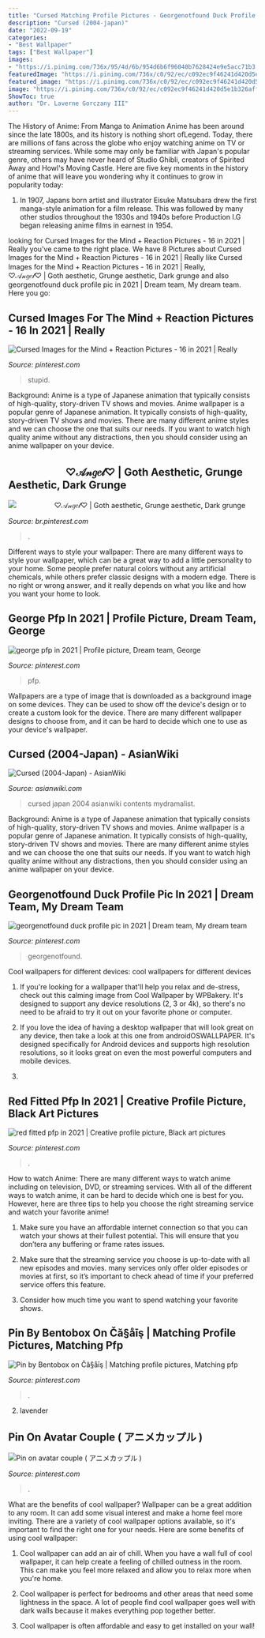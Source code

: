 ```yaml
---
title: "Cursed Matching Profile Pictures - Georgenotfound Duck Profile Pic In 2021"
description: "Cursed (2004-japan)"
date: "2022-09-19"
categories:
- "Best Wallpaper"
tags: ["Best Wallpaper"]
images:
- "https://i.pinimg.com/736x/95/4d/6b/954d6b6f96040b7628424e9e5acc71b3.jpg"
featuredImage: "https://i.pinimg.com/736x/c0/92/ec/c092ec9f46241d420d5e1b326affaf06.jpg"
featured_image: "https://i.pinimg.com/736x/c0/92/ec/c092ec9f46241d420d5e1b326affaf06.jpg"
image: "https://i.pinimg.com/736x/c0/92/ec/c092ec9f46241d420d5e1b326affaf06.jpg"
ShowToc: true
author: "Dr. Laverne Gorczany III"
---
```



The History of Anime: From Manga to Animation
Anime has been around since the late 1800s, and its history is nothing short ofLegend. Today, there are millions of fans across the globe who enjoy watching anime on TV or streaming services. While some may only be familiar with Japan's popular genre, others may have never heard of Studio Ghibli, creators of Spirited Away and Howl's Moving Castle. Here are five key moments in the history of anime that will leave you wondering why it continues to grow in popularity today:
1) In 1907, Japans born artist and illustrator Eisuke Matsubara drew the first manga-style animation for a film release. This was followed by many other studios throughout the 1930s and 1940s before Production I.G began releasing anime films in earnest in 1954.

	

		
looking for Cursed Images for the Mind + Reaction Pictures - 16 in 2021 | Really you've came to the right place. We have 8 Pictures about Cursed Images for the Mind + Reaction Pictures - 16 in 2021 | Really like Cursed Images for the Mind + Reaction Pictures - 16 in 2021 | Really, ᅟᅟᅟᅟᅟᅟ♡𝒜𝓃𝑔𝑒𝓁♡ | Goth aesthetic, Grunge aesthetic, Dark grunge and also georgenotfound duck profile pic in 2021 | Dream team, My dream team. Here you go:
		
    
## Cursed Images For The Mind + Reaction Pictures - 16 In 2021 | Really

<img loading=lazy src="https://i.pinimg.com/736x/92/72/8f/92728faec1c1d9c3792c91d969e25aab.jpg" onerror="this.onerror=null;this.src='https://tse4.mm.bing.net/th?id=OIP.IdXqKegu8TgH3swdA49c9QHaM8&amp;pid=15.1';" alt="Cursed Images for the Mind + Reaction Pictures - 16 in 2021 | Really">

_Source: pinterest.com_

>stupid. 

	

Background: Anime is a type of Japanese animation that typically consists of high-quality, story-driven TV shows and movies.
Anime wallpaper is a popular genre of Japanese animation. It typically consists of high-quality, story-driven TV shows and movies. There are many different anime styles and we can choose the one that suits our needs. If you want to watch high quality anime without any distractions, then you should consider using an anime wallpaper on your device.

    
## ᅟᅟᅟᅟᅟᅟ♡𝒜𝓃𝑔𝑒𝓁♡ | Goth Aesthetic, Grunge Aesthetic, Dark Grunge

<img loading=lazy src="https://i.pinimg.com/736x/d9/73/11/d97311c9de7fa56e3e5d60b43c9c5e84.jpg" onerror="this.onerror=null;this.src='https://tse4.mm.bing.net/th?id=OIP.GJPHzJ_RAYobbBKM2-CdVgHaHL&amp;pid=15.1';" alt="ᅟᅟᅟᅟᅟᅟ♡𝒜𝓃𝑔𝑒𝓁♡ | Goth aesthetic, Grunge aesthetic, Dark grunge">

_Source: br.pinterest.com_

>. 

	

Different ways to style your wallpaper:
There are many different ways to style your wallpaper, which can be a great way to add a little personality to your home. Some people prefer natural colors without any artificial chemicals, while others prefer classic designs with a modern edge. There is no right or wrong answer, and it really depends on what you like and how you want your home to look.

    
## George Pfp In 2021 | Profile Picture, Dream Team, George

<img loading=lazy src="https://i.pinimg.com/736x/bd/f4/ab/bdf4abff3d2346a05f0a3a3f2bdbafb3.jpg" onerror="this.onerror=null;this.src='https://tse4.mm.bing.net/th?id=OIP.VPKKv7V3Av-2SmXxgQBewwHaHa&amp;pid=15.1';" alt="george pfp in 2021 | Profile picture, Dream team, George">

_Source: pinterest.com_

>pfp. 

	

Wallpapers are a type of image that is downloaded as a background image on some devices. They can be used to show off the device's design or to create a custom look for the device. There are many different wallpaper designs to choose from, and it can be hard to decide which one to use as your device's wallpaper.

    
## Cursed (2004-Japan) - AsianWiki

<img loading=lazy src="https://asianwiki.com/images/a/af/Cursed.jpg" onerror="this.onerror=null;this.src='https://tse4.mm.bing.net/th?id=OIP.YtkWYonnlPl0-J5Bu3HgqAAAAA&amp;pid=15.1';" alt="Cursed (2004-Japan) - AsianWiki">

_Source: asianwiki.com_

>cursed japan 2004 asianwiki contents mydramalist. 

	

Background: Anime is a type of Japanese animation that typically consists of high-quality, story-driven TV shows and movies.
Anime wallpaper is a popular genre of Japanese animation. It typically consists of high-quality, story-driven TV shows and movies. There are many different anime styles and we can choose the one that suits our needs. If you want to watch high quality anime without any distractions, then you should consider using an anime wallpaper on your device.

    
## Georgenotfound Duck Profile Pic In 2021 | Dream Team, My Dream Team

<img loading=lazy src="https://i.pinimg.com/736x/95/4d/6b/954d6b6f96040b7628424e9e5acc71b3.jpg" onerror="this.onerror=null;this.src='https://tse2.mm.bing.net/th?id=OIP.SPTQv1HZF8lipm5GC8EdbQHaNU&amp;pid=15.1';" alt="georgenotfound duck profile pic in 2021 | Dream team, My dream team">

_Source: pinterest.com_

>georgenotfound. 

	

Cool wallpapers for different devices:
cool wallpapers for different devices 

1. If you're looking for a wallpaper that'll help you relax and de-stress, check out this calming image from Cool Wallpaper by WPBakery. It's designed to support any device resolutions (2, 3 or 4k), so there's no need to be afraid to try it out on your favorite phone or computer.

2. If you love the idea of having a desktop wallpaper that will look great on any device, then take a look at this one from androidOSWALLPAPER. It's designed specifically for Android devices and supports high resolution resolutions, so it looks great on even the most powerful computers and mobile devices.

3.

    
## Red Fitted Pfp In 2021 | Creative Profile Picture, Black Art Pictures

<img loading=lazy src="https://i.pinimg.com/736x/c0/92/ec/c092ec9f46241d420d5e1b326affaf06.jpg" onerror="this.onerror=null;this.src='https://tse2.mm.bing.net/th?id=OIP.XuRw-eNawLGVAVrJxOxurwHaNK&amp;pid=15.1';" alt="red fitted pfp in 2021 | Creative profile picture, Black art pictures">

_Source: pinterest.com_

>. 

	

How to watch Anime: There are many different ways to watch anime including on television, DVD, or streaming services.
With all of the different ways to watch anime, it can be hard to decide which one is best for you. However, here are three tips to help you choose the right streaming service and watch your favorite anime!
1. Make sure you have an affordable internet connection so that you can watch your shows at their fullest potential. This will ensure that you don’tera any buffering or frame rates issues.

2. Make sure that the streaming service you choose is up-to-date with all new episodes and movies. many services only offer older episodes or movies at first, so it’s important to check ahead of time if your preferred service offers this feature.

3. Consider how much time you want to spend watching your favorite shows.

    
## Pin By Bentobox On Čă§åīş | Matching Profile Pictures, Matching Pfp

<img loading=lazy src="https://i.pinimg.com/736x/fc/3c/94/fc3c944345108e561350cb70a345eb7b.jpg" onerror="this.onerror=null;this.src='https://tse2.mm.bing.net/th?id=OIP.j0O3clQYNh23y0SnhXIxHAHaHa&amp;pid=15.1';" alt="Pin by Bentobox on Čă§åīş | Matching profile pictures, Matching pfp">

_Source: pinterest.com_

>. 

	

2. lavender 

    
## Pin On Avatar Couple ( アニメカップル )

<img loading=lazy src="https://i.pinimg.com/736x/98/ec/b2/98ecb2c95bb9b4512c84ed4968bfcc5e--couple-wallpaper-avatar.jpg" onerror="this.onerror=null;this.src='https://tse2.mm.bing.net/th?id=OIP.5662hBJxOpQJomYRNq3UUAHaNK&amp;pid=15.1';" alt="Pin on avatar couple ( アニメカップル )">

_Source: pinterest.com_

>. 

	

What are the benefits of cool wallpaper?
Wallpaper can be a great addition to any room. It can add some visual interest and make a home feel more inviting. There are a variety of cool wallpaper options available, so it's important to find the right one for your needs. Here are some benefits of using cool wallpaper: 
1. Cool wallpaper can add an air of chill. When you have a wall full of cool wallpaper, it can help create a feeling of chilled outness in the room. This can make you feel more relaxed and allow you to relax more when you're home. 

2. Cool wallpaper is perfect for bedrooms and other areas that need some lightness in the space. A lot of people find cool wallpaper goes well with dark walls because it makes everything pop together better. 

3. Cool wallpaper is often affordable and easy to get installed on your wall!

